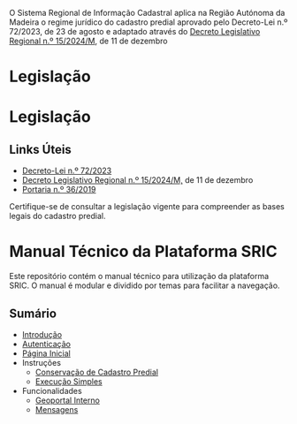 O Sistema Regional de Informação Cadastral aplica na Região Autónoma da Madeira o regime jurídico do cadastro predial aprovado pelo Decreto-Lei n.º 72/2023, de 23 de agosto e adaptado através do [Decreto Legislativo Regional n.º 15/2024/M](https://joram.madeira.gov.pt/joram/1serie/Ano%20de%202024/ISerie-203-2024-12-11sup.pdf), de 11 de dezembro
# Legislação
# Legislação

## Links Úteis
- [Decreto-Lei n.º 72/2023](https://dre.pt/)
- [Decreto Legislativo Regional n.º 15/2024/M,](https://joram.madeira.gov.pt/joram/1serie/Ano%20de%202024/ISerie-203-2024-12-11sup.pdf) de 11 de dezembro
- [Portaria n.º 36/2019](https://dre.pt/)

Certifique-se de consultar a legislação vigente para compreender as bases legais do cadastro predial.

# Manual Técnico da Plataforma SRIC

Este repositório contém o manual técnico para utilização da plataforma SRIC. O manual é modular e dividido por temas para facilitar a navegação.

## Sumário
- [Introdução](Manual_SRIC/introducao.md)
- [Autenticação](Manual_SRIC/autenticacao.md)
- [Página Inicial](Manual_SRIC/pagina-inicial.md)
- Instruções
  - [Conservação de Cadastro Predial](Manual_SRIC/Instrucoes/conservacao.md)
  - [Execução Simples](Manual_SRIC/Instrucoes/execucao-simples.md)
- Funcionalidades
  - [Geoportal Interno](Manual_SRIC/Funcionalidades/geoportal.md)
  - [Mensagens](Manual_SRIC/Funcionalidades/mensagens.md)
